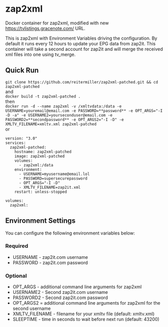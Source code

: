 # zap2xml
Docker container for zap2xml, modified with new https://tvlistings.gracenote.com/ URL.

This is zap2xml with Environment Variables driving the configuration. By default it runs every 12 hours to update your EPG data from zap2it. This container will take a second account for zap2it and will merge the received xml files into one using tv_merge.

## Quick Run
`git clone https://github.com/reitermiller/zap2xml-patched.git && cd zap2xml-patched`\
and\
`docker build -t zap2xml-patched .`\
then\
`docker run -d --name zap2xml -v /xmltvdata:/data -e USERNAME=youremail@email.com -e PASSWORD=**password** -e OPT_ARGS="-I -D -a" -e USERNAME2=yourseconduser@email.com -e PASSWORD2=**secondpassword** -e OPT_ARGS2="-I -D" -e XMLTV_FILENAME=xmltv.xml zap2xml-patched`\
or
```
version: "3.0"
services:
  zap2xml-patched:
    hostname: zap2xml-patched
    image: zap2xml-patched
    volumes:
      - zap2xml:/data 
    environment:
      - USERNAME=myusername@email.lol
      - PASSWORD=supersecurepassword
      - OPT_ARGS="-I -D"
      - XMLTV_FILENAME=zap2it.xml
    restart: unless-stopped

volumes:
  zap2xml:
```

## Environment Settings
You can configure the following environment variables below:

### Required
- USERNAME - zap2it.com username
- PASSWORD - zap2it.com password

### Optional
- OPT_ARGS - additional command line arguments for zap2xml
- USERNAME2 - Second zap2it.com username
- PASSWORD2 - Second zap2it.com password
- OPT_ARGS2 = additional command line arguments for zap2xml for the second username
- XMLTV_FILENAME - filename for your xmltv file (default: xmltv.xml)
- SLEEPTIME - time in seconds to wait before next run (default: 43200)
